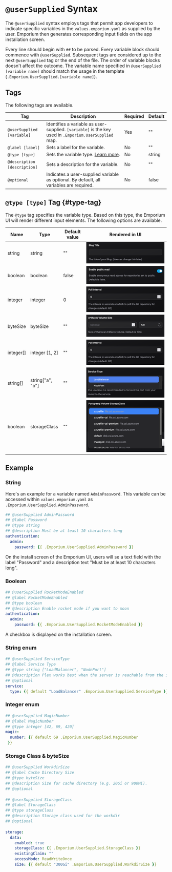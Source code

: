# `@userSupplied` Syntax

The `@userSupplied` syntax employs tags that permit app developers to indicate specific variables in the `values.emporium.yaml` as supplied by the user. Emporium then generates corresponding input fields on the app installation screen.

Every line should begin with `##` to be parsed. Every variable block should commence with `@userSupplied`. Subsequent tags are considered up to the next `@userSupplied` tag or the end of the file. The order of variable blocks doesn't affect the outcome. The variable name specified in `@userSupplied [variable name]` should match the usage in the template (`.Emporium.UserSupplied.[variable name]`).

## Tags

The following tags are available.

| Tag                          | Description                                                                                                 | Required | Default |
| ---------------------------- | ----------------------------------------------------------------------------------------------------------- | -------- | ------- |
| `@userSupplied [variable]`   | Identifies a variable as user-supplied. `[variable]` is the key  used in `.Emporium.UserSupplied` map.      | Yes      | ""      |
| `@label [label]`             | Sets a label for the variable.                                                                              | No       | ""      |
| `@type [type]`               | Sets the variable type. [Learn more](#type-tag).                                                            | No       | string  |
| `@description [description]` | Sets a description for the variable.                                                                        | No       | ""      |
| `@optional`                  | Indicates a user-supplied variable as optional. By default, all variables are required.                     | No       | false   |

## `@type [type]` Tag {#type-tag}

The `@type` tag specifies the variable type. Based on this type, the Emporium UI will render different input elements. The following options are available.

| Name         | Type         | Default value | Rendered in UI                                                    |
| ------------ | ---------------- | ------------- | ----------------------------------------------------------------- |
| string       | string           | ""            | ![Input field string](../img/input_type_string.png)               |
| boolean      | boolean          | false         | ![Input field boolean](../img/input_type_boolean.png)             |
| integer      | integer          | 0             | ![Input field integer](../img/input_type_integer.png)             |
| byteSize     | byteSize         | ""            | ![Input field byte size](../img/input_type_byte_size.png)         |
| integer[]    | integer [1, 2]   | ""            | ![Dropdown](../img/input_type_integer.png)                        |
| string[]     | string["a", "b"] | ""            | ![Dropdown](../img/input_type_string_array.png)                   |
| boolean      | storageClass     | ""            | ![Input field storage class](../img/input_type_storage_class.png) |


## Example

### String
Here's an example for a variable named `AdminPassword`. This variable can be accessed within `values.emporium.yaml` as `.Emporium.UserSupplied.AdminPassword`.

```yaml values.emporium.yaml
## @userSupplied AdminPassword
## @label Password
## @type string
## @description Must be at least 10 characters long
authentication:
  admin:
    password: {{ .Emporium.UserSupplied.AdminPassword }}
```

On the install screen of the Emporium UI, users will se a text field with the label "Password" and a description text "Must be at least 10 characters long".

### Boolean
```yaml values.emporium.yaml
## @userSupplied RocketModeEnabled
## @label RocketModeEnabled
## @type boolean
## @description Enable rocket mode if you want to moon
authentication:
  admin:
    password: {{ .Emporium.UserSupplied.RocketModeEnabled }}
```

A checkbox is displayed on the installation screen.


### String enum

```yaml values.emporium.yaml
## @userSupplied ServiceType
## @label Service Type
## @type string ["LoadBalancer", "NodePort"]
## @description Plex works best when the server is reachable from the internet. For this usecase it is recommended to forward the port from your router to the service.
## @optional
service:
  type: {{ default "LoadBalancer" .Emporium.UserSupplied.ServiceType }}
```

### Integer enum


```yaml values.emporium.yaml
## @userSupplied MagicNumber
## @label MagicNumber
## @type integer [42, 69, 420]
magic:
  number: {{ default 69 .Emporium.UserSupplied.MagicNumber
 }}
```

### Storage Class & byteSize

```yaml values.emporium.yaml
## @userSupplied WorkdirSize
## @label Cache Directory Size
## @type byteSize
## @description Size for cache directory (e.g. 20Gi or 900Mi).
## @optional

## @userSupplied StorageClass
## @label StorageClass
## @type storageClass
## @description Storage class used for the workdir
## @optional

storage:
  data:
    enabled: true
    storageClass: {{ .Emporium.UserSupplied.StorageClass }}
    existingClaim: ""
    accessMode: ReadWriteOnce
    size: {{ default "300Gi" .Emporium.UserSupplied.WorkdirSize }}
```